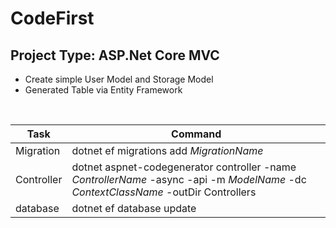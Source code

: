 # CodeFirst

## Project Type: ASP.Net Core MVC ##

* Create simple User Model and Storage Model
* Generated Table via Entity Framework
<br>

Task          | Command
------------- | -------------
Migration | dotnet ef migrations add _MigrationName_
Controller | dotnet aspnet-codegenerator controller -name _ControllerName_ -async -api -m _ModelName_ -dc _ContextClassName_ -outDir Controllers
database | dotnet ef database update
